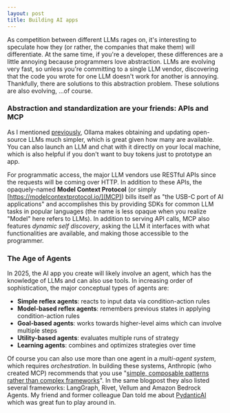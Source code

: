 ```yaml
---
layout: post
title: Building AI apps
---
```


As competition between different LLMs rages on, it's interesting to speculate how they (or rather, the companies that make them) will differentiate. At the same time, if you're a developer, these differences are a little annoying because programmers love abstraction. LLMs are evolving very fast, so unless you're committing to a single LLM vendor, discovering that the code you wrote for one LLM doesn't work for another is annoying. Thankfully, there are solutions to this abstraction problem. These solutions are also evolving, ...of course.

### Abstraction and standardization are your friends: APIs and MCP

As I mentioned [previously](https://ptvan.github.io/neural-networks/), Ollama makes obtaining and updating open-source LLMs much simpler, which is great given how many are available. You can also launch an LLM and chat with it directly on your local machine, which is also helpful if you don't want to buy tokens just to prototype an app.

For programmatic access, the major LLM vendors use RESTful APIs since the requests will be coming over HTTP. In addition to these APIs, the opaquely-named **Model Context Protocol** (or simply [https://modelcontextprotocol.io/](MCP)) bills itself as "the USB-C port of AI applications" and accomplishes this by providing SDKs for common LLM tasks in popular languages (the name is less opaque when you realize "Model" here refers to LLMs). In addition to serving API calls, MCP also features _dynamic self discovery_, asking the LLM it interfaces with what functionalities are available, and making those accessible to the programmer. 

### The Age of Agents

In 2025, the AI app you create will likely involve an agent, which has the knowledge of LLMs and can also use tools. In increasing order of sophistication, the major conceptual types of agents are:

- **Simple reflex agents**: reacts to input data via condition-action rules
- **Model-based reflex agents**: remembers previous states in applying condition-action rules
- **Goal-based agents**: works towards higher-level aims which can involve multiple steps
- **Utility-based agents**: evaluates multiple runs of strategy
- **Learning agents**: combines and optimizes strategies over time

Of course you can also use more than one agent in a _multi-agent system_, which requires _orchestration_. In building these systems, Anthropic (who created MCP) recommends that you use "[simple, composable patterns rather than complex frameworks](https://www.anthropic.com/engineering/building-effective-agents)". In the same blogpost they also listed several frameworks: LangGraph, Rivet, Vellum and Amazon Bedrock Agents. My friend and former colleague Dan told me about [PydanticAI](https://github.com/pydantic/pydantic-ai) which was great fun to play around in. 

